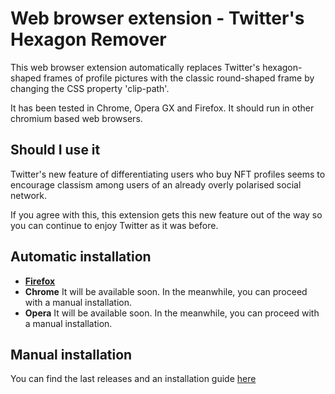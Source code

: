 # Web browser extension - Twitter's Hexagon Remover
This web browser extension automatically replaces Twitter's hexagon-shaped frames of profile pictures with the classic round-shaped frame by changing the CSS property 'clip-path'.

It has been tested in Chrome, Opera GX and Firefox. It should run in other chromium based web browsers.

## Should I use it
Twitter's new feature of differentiating users who buy NFT profiles seems to encourage classism among users of an already overly polarised social network.

If you agree with this, this extension gets this new feature out of the way so you can continue to enjoy Twitter as it was before.

## Automatic installation
* [**Firefox**](https://addons.mozilla.org/en-US/firefox/addon/twitter-hexagon-remover/)
* **Chrome** It will be available soon. In the meanwhile, you can proceed with a manual installation.
* **Opera** It will be available soon. In the meanwhile, you can proceed with a manual installation.

## Manual installation
You can find the last releases and an installation guide [here](https://github.com/Nachocss/TwitterHexagonRemover/releases)
